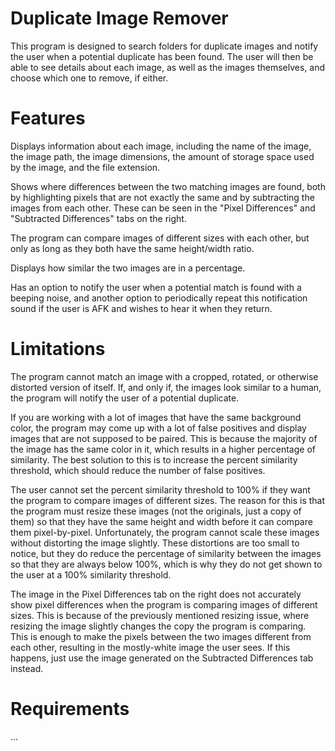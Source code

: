 # Duplicate Image Remover
This program is designed to search folders for duplicate images and notify the user when a potential duplicate 
has been found. The user will then be able to see details about each image, as well as the images themselves, 
and choose which one to remove, if either.

# Features
Displays information about each image, including the name of the image, the image path, the image
dimensions, the amount of storage space used by the image, and the file extension.

Shows where differences between the two matching images are found, both by highlighting pixels that are not 
exactly the same and by subtracting the images from each other. These can be seen in the "Pixel Differences" 
and "Subtracted Differences" tabs on the right.

The program can compare images of different sizes with each other, but only as long as they both have the same
height/width ratio.

Displays how similar the two images are in a percentage.

Has an option to notify the user when a potential match is found with a beeping noise, and another option to
periodically repeat this notification sound if the user is AFK and wishes to hear it when they return.

# Limitations
The program cannot match an image with a cropped, rotated, or otherwise distorted version of itself.
If, and only if, the images look similar to a human, the program will notify the user of a potential duplicate.

If you are working with a lot of images that have the same background color, the program may come up with
a lot of false positives and display images that are not supposed to be paired. This is because the 
majority of the image has the same color in it, which results in a higher percentage of similarity. The best
solution to this is to increase the percent similarity threshold, which should reduce the number of false
positives.

The user cannot set the percent similarity threshold to 100% if they want the program to compare images of
different sizes. The reason for this is that the program must resize these images (not the originals, just 
a copy of them) so that they have the same height and width before it can compare them pixel-by-pixel.
Unfortunately, the program cannot scale these images without distorting the image slightly. These distortions
are too small to notice, but they do reduce the percentage of similarity between the images so that they are
always below 100%, which is why they do not get shown to the user at a 100% similarity threshold.

The image in the Pixel Differences tab on the right does not accurately show pixel differences when the program
is comparing images of different sizes. This is because of the previously mentioned resizing issue, where 
resizing the image slightly changes the copy the program is comparing. This is enough to make the pixels between 
the two images different from each other, resulting in the mostly-white image the user sees. If this happens,
just use the image generated on the Subtracted Differences tab instead.

# Requirements
...
